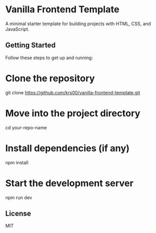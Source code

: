 # Vanilla Frontend Template

A minimal starter template for building projects with HTML, CSS, and JavaScript.

## Getting Started

Follow these steps to get up and running:

# Clone the repository
git clone https://github.com/krs00/vanilla-frontend-template.git

# Move into the project directory
cd your-repo-name

# Install dependencies (if any)
npm install

# Start the development server
npm run dev

## License

MIT